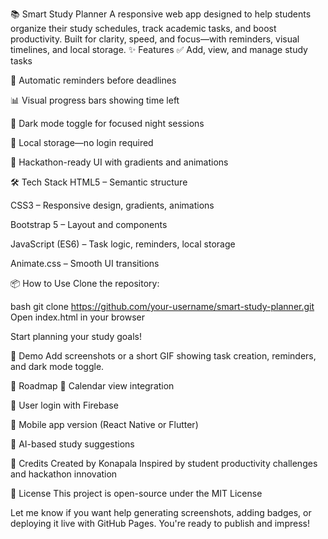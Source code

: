 📚 Smart Study Planner
A responsive web app designed to help students organize their study schedules, track academic tasks, and boost productivity. Built for clarity, speed, and focus—with reminders, visual timelines, and local storage.
✨ Features
✅ Add, view, and manage study tasks

🔔 Automatic reminders before deadlines

📊 Visual progress bars showing time left

🌙 Dark mode toggle for focused night sessions

💾 Local storage—no login required

🎨 Hackathon-ready UI with gradients and animations

🛠️ Tech Stack
HTML5 – Semantic structure

CSS3 – Responsive design, gradients, animations

Bootstrap 5 – Layout and components

JavaScript (ES6) – Task logic, reminders, local storage

Animate.css – Smooth UI transitions

📦 How to Use
Clone the repository:

bash
git clone https://github.com/your-username/smart-study-planner.git
Open index.html in your browser

Start planning your study goals!

📸 Demo
Add screenshots or a short GIF showing task creation, reminders, and dark mode toggle.

🧩 Roadmap
📆 Calendar view integration

🔐 User login with Firebase

📱 Mobile app version (React Native or Flutter)

🧠 AI-based study suggestions

🤝 Credits
Created by Konapala Inspired by student productivity challenges and hackathon innovation

📄 License
This project is open-source under the MIT License

Let me know if you want help generating screenshots, adding badges, or deploying it live with GitHub Pages. You're ready to publish and impress!
